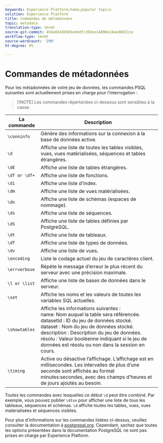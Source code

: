 ```yaml
---
keywords: Experience Platform;home;popular topics
solution: Experience Platform
title: Commandes de métadonnées
topic: metadata
translation-type: tm+mt
source-git-commit: 45da024d45b5eebdfc393ee14890e24aed6021ce
workflow-type: tm+mt
source-wordcount: '299'
ht-degree: 0%

---
```



# Commandes de métadonnées

Pour les métadonnées de votre jeu de données, les commandes PSQL suivantes sont actuellement prises en charge pour l’interrogation :

>[!NOTE] Les commandes répertoriées ci-dessous sont sensibles à la casse.

| La commande | Description |
|------- | ------------|
| `\conninfo` | Génère des informations sur la connexion à la base de données active. |
| `\d` | Affiche une liste de toutes les tables visibles, vues, vues matérialisées, séquences et tables étrangères. |
| `\dE` | Affiche une liste de tables étrangères. |
| `\df or \df+` | Affiche une liste de fonctions. |
| `\di` | Affiche une liste d&#39;index. |
| `\dm` | Affiche une liste de vues matérialisées. |
| `\dn` | Affiche une liste de schémas (espaces de nommage). |
| `\ds` | Affiche une liste de séquences. |
| `\dS` | Affiche une liste de tables définies par PostgreSQL. |
| `\dt` | Affiche une liste de tableaux. |
| `\dT` | Affiche une liste de types de données. |
| `\dv` | Affiche une liste de vues. |
| `\encoding` | Liste le codage actuel du jeu de caractères client. |
| `\errverbose` | Répète le message d’erreur le plus récent du serveur avec une précision maximale. |
| `\l or \list` | Affiche une liste de bases de données dans le serveur. |
| `\set` | Affiche les noms et les valeurs de toutes les variables SQL actuelles. |
| `\showtables` | Affiche les informations suivantes : <br>name: Nom auquel la table sera référencée.<br>datasetId : ID du jeu de données stocké.<br>dataset : Nom du jeu de données stocké.<br>description : Description du jeu de données.<br>résolu : Valeur booléenne indiquant si le jeu de données est résolu ou non dans la session en cours. |
| `\timing` | Active ou désactive l’affichage. L’affichage est en millisecondes. Les intervalles de plus d’une seconde sont affichés au format minutes:secondes, avec des champs d’heures et de jours ajoutés au besoin. |

Toutes les commandes avec lesquelles ce début `\d` peut être combiné. Par exemple, vous pouvez publier `\dtsn` pour afficher une liste de tous les tableaux, séquences et schémas. `\d` affiche toutes les tables, vues, vues matérialisées et séquences visibles.

Pour plus d&#39;informations sur les commandes listées ci-dessus, veuillez consulter la documentation à [postgresql.org](https://www.postgresql.org/docs/10/app-psql.html). Cependant, sachez que toutes les options présentées dans la documentation PostgreSQL ne sont pas prises en charge par Experience Platform.

